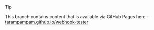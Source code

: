> [!TIP]
> This branch contains content that is available via GitHub Pages
> here - [tarampampam.github.io/webhook-tester](https://tarampampam.github.io/webhook-tester/)

